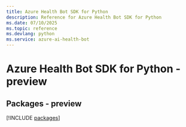 ```yaml
---
title: Azure Health Bot SDK for Python
description: Reference for Azure Health Bot SDK for Python
ms.date: 07/10/2025
ms.topic: reference
ms.devlang: python
ms.service: azure-ai-health-bot
---
```

# Azure Health Bot SDK for Python - preview
## Packages - preview
[!INCLUDE [packages](health-bot-index.md)]